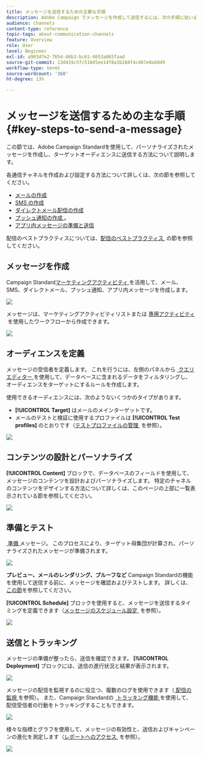 ```yaml
---
title: メッセージを送信するための主要な手順
description: Adobe Campaign でメッセージを作成して送信するには、次の手順に従います。
audience: channels
content-type: reference
topic-tags: about-communication-channels
feature: Overview
role: User
level: Beginner
exl-id: a903d7e2-7654-46b3-bc61-4653a065faad
source-git-commit: 13d419c5fc51845ee14f8a3b288f4c467e0a60d9
workflow-type: tm+mt
source-wordcount: '368'
ht-degree: 13%

---
```


# メッセージを送信するための主な手順{#key-steps-to-send-a-message}

この節では、Adobe Campaign Standardを使用して、パーソナライズされたメッセージを作成し、ターゲットオーディエンスに送信する方法について説明します。

各通信チャネルを作成および設定する方法について詳しくは、次の節を参照してください。

* [メールの作成](../../channels/using/creating-an-email.md)
* [SMS の作成](../../channels/using/creating-an-sms-message.md)
* [ダイレクトメール配信の作成](../../channels/using/creating-the-direct-mail.md)
* [&#x200B; プッシュ通知の作成 &#x200B;](../../channels/using/preparing-and-sending-a-push-notification.md)。
* [アプリ内メッセージの準備と送信](../../channels/using/preparing-and-sending-an-in-app-message.md)

配信のベストプラクティスについては、[&#x200B; 配信のベストプラクティス &#x200B;](../../sending/using/delivery-best-practices.md) の節を参照してください。

## メッセージを作成

Campaign Standard[&#x200B; マーケティングアクティビティ &#x200B;](../../start/using/marketing-activities.md) を活用して、メール、SMS、ダイレクトメール、プッシュ通知、アプリ内メッセージを作成します。

![](assets/marketing-activities.png)

メッセージは、マーケティングアクティビティリストまたは [&#x200B; 専用アクティビティ &#x200B;](../../automating/using/about-channel-activities.md) を使用したワークフローから作成できます。

![](assets/steps-channel.png)

## オーディエンスを定義

メッセージの受信者を定義します。 これを行うには、左側のパネルから [&#x200B; クエリエディター &#x200B;](../../automating/using/editing-queries.md) を使用して、データベースに含まれるデータをフィルタリングし、オーディエンスをターゲットにするルールを作成します。

使用できるオーディエンスには、次のようないくつかのタイプがあります。

* **[!UICONTROL Target]** はメールのメインターゲットです。
* メールのテストと検証に使用するプロファイルは **[!UICONTROL Test profiles]** のとおりです（[&#x200B; テストプロファイルの管理 &#x200B;](../../audiences/using/managing-test-profiles.md) を参照）。

![](assets/steps-audience.png)

## コンテンツの設計とパーソナライズ

**[!UICONTROL Content]** ブロックで、データベースのフィールドを使用して、メッセージのコンテンツを設計およびパーソナライズします。 特定のチャネルのコンテンツをデザインする方法について詳しくは、このページの上部に一覧表示されている節を参照してください。

![](assets/steps-content.png)

## 準備とテスト

[&#x200B; 準備 &#x200B;](../../sending/using/preparing-the-send.md) メッセージ。 このプロセスにより、ターゲット母集団が計算され、パーソナライズされたメッセージが準備されます。

![](assets/steps-prepare.png)

**プレビュー、メールのレンダリング、プルーフなど** Campaign Standardの機能を使用して送信する前に、メッセージを確認およびテストします。 詳しくは、[この節](../../sending/using/previewing-messages.md)を参照してください。

**[!UICONTROL Schedule]** ブロックを使用すると、メッセージを送信するタイミングを定義できます（[&#x200B; メッセージのスケジュール設定 &#x200B;](../../sending/using/about-scheduling-messages.md) を参照）。

![](assets/steps-schedule.png)

## 送信とトラッキング

メッセージの準備が整ったら、送信を確認できます。 **[!UICONTROL Deployment]** ブロックには、送信の進行状況と結果が表示されます。

![](assets/steps-send.png)

メッセージの配信を監視するのに役立つ、複数のログを使用できます（[&#x200B; 配信の監視 &#x200B;](../../sending/using/monitoring-a-delivery.md) を参照）。 また、Campaign Standardの [&#x200B; トラッキング機能 &#x200B;](../../sending/using/tracking-messages.md) を使用して、配信受信者の行動をトラッキングすることもできます。

![](../../sending/using/assets/tracking_logs.png)

様々な指標とグラフを使用して、メッセージの有効性と、送信およびキャンペーンの進化を測定します（[&#x200B; レポートへのアクセス &#x200B;](../../reporting/using/about-dynamic-reports.md) を参照）。

![](assets/steps-reports.png)
